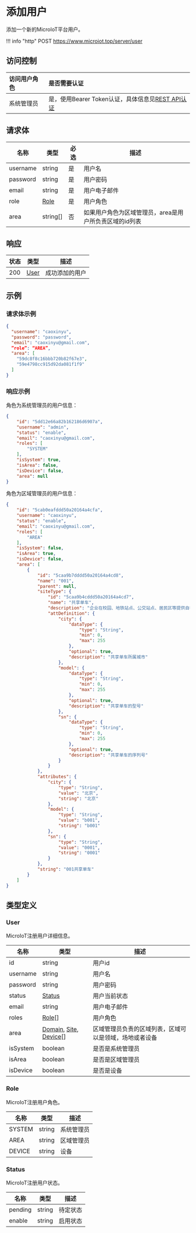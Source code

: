 # 添加用户

添加一个新的MicroIoT平台用户。

!!! info "http"
    POST https://www.microiot.top/server/user

## 访问控制

| 访问用户角色 | 是否需要认证                                 |
| :----------- | :------------------------------------------- |
| 系统管理员   | 是，使用Bearer Token认证，具体信息见[REST API认证](../api.md) |


## 请求体

| 名称     | 类型          | 必选 | 描述                                                   |
| -------- | ------------- | ---- | ------------------------------------------------------ |
| username | string        | 是   | 用户名                                                 |
| password | string        | 是   | 用户密码                                               |
| email    | string        | 是   | 用户电子邮件                                           |
| role     | [Role](#role) | 是   | 用户角色                                               |
| area     | string[]      | 否   | 如果用户角色为区域管理员，area是用户所负责区域的id列表 |



## 响应

| 状态 | 类型          | 描述           |
| ---- | ------------- | -------------- |
| 200  | [User](#user) | 成功添加的用户 |



## 示例

### 请求体示例

``` JSON
{
  "username": "caoxinyu",
  "password": "password",
  "email": "caoxinyu@gmail.com",
  ”role”: “AREA”,
  "area": [
    "59dc8f8c16bbb720b82f67e3",
    "59e4798cc915d92da081f1f9"
  ]
}
```

### 响应示例

角色为系统管理员的用户信息：

``` JSON
{
    "id": "5dd12e66a82b162186d6907a",
    "username": "admin",
    "status": "enable",
    "email": "caoxinyu@gmail.com",
    "roles": [
        "SYSTEM"
    ],
    "isSystem": true,
    "isArea": false,
    "isDevice": false,
    "area": null
}
```

角色为区域管理员的用户信息：

``` JSON
{
    "id": "5cab0eafddd50a20164a4cfa",
    "username": "caoxinyu",
    "status": "enable",
    "email": "caoxinyu@gmail.com",
    "roles": [
        "AREA"
    ],
    "isSystem": false,
    "isArea": true,
    "isDevice": false,
    "area": [
        {
            "id": "5caa9b7dddd50a20164a4cd8",
            "name": "001",
            "parent": null,
            "siteType": {
                "id": "5caa9b4cddd50a20164a4cd7",
                "name": "共享单车",
                "description": "企业在校园、地铁站点、公交站点、居民区等提供自行车单车共享服务。",
                "attDefinition": {
                    "city": {
                        "dataType": {
                            "type": "String",
                            "min": 0,
                            "max": 255
                        },
                        "optional": true,
                        "description": "共享单车所属城市"
                    },
                    "model": {
                        "dataType": {
                            "type": "String",
                            "min": 0,
                            "max": 255
                        },
                        "optional": true,
                        "description": "共享单车的型号"
                    },
                    "sn": {
                        "dataType": {
                            "type": "String",
                            "min": 0,
                            "max": 255
                        },
                        "optional": true,
                        "description": "共享单车的序列号"
                    }
                }
            },
            "attributes": {
                "city": {
                    "type": "String",
                    "value": "北京",
                    "string": "北京"
                },
                "model": {
                    "type": "String",
                    "value": "b001",
                    "string": "b001"
                },
                "sn": {
                    "type": "String",
                    "value": "0001",
                    "string": "0001"
                }
            },
            "string": "001共享单车"
        }
    ]
}
```

## 类型定义

### User

MicroIoT注册用户详细信息。

| 名称     | 类型   | 描述   |
| -------- | ------ | ------ |
| id       | string | 用户id |
| username | string | 用户名 |
| password | string | 用户密码       |
| status | [Status](#status) | 用户当前状态 |
| email | string | 用户电子邮件 |
| roles | [Role](#role)[] | 用户角色 |
| area | [Domain](../domain/adddomain.md#domain), [Site](../site/addsite.md#site), [Device](../device/adddevice.md#device)[] | 区域管理员负责的区域列表，区域可以是领域，场地或者设备 |
| isSystem | boolean | 是否是系统管理员 |
| isArea | boolean | 是否是区域管理员 |
| isDevice | boolean | 是否是设备 |

### Role

MicroIoT注册用户角色。

| 名称   | 类型   | 描述       |
| ------ | ------ | ---------- |
| SYSTEM | string | 系统管理员 |
| AREA   | string | 区域管理员 |
| DEVICE | string | 设备       |

### Status

MicroIoT注册用户状态。

| 名称    | 类型   | 描述     |
| ------- | ------ | -------- |
| pending | string | 待定状态 |
| enable  | string | 启用状态 |



